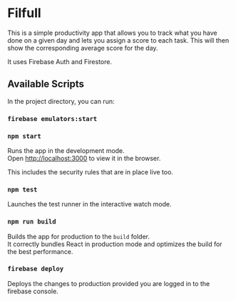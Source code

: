 # Filfull

This is a simple productivity app that allows you to track what you have done on a given day and lets you assign a score to each task. This will then show the corresponding average score for the day.

It uses Firebase Auth and Firestore.

## Available Scripts

In the project directory, you can run:

### `firebase emulators:start`

### `npm start`

Runs the app in the development mode.\
Open [http://localhost:3000](http://localhost:3000) to view it in the browser.

This includes the security rules that are in place live too.

### `npm test`

Launches the test runner in the interactive watch mode.

### `npm run build`

Builds the app for production to the `build` folder.\
It correctly bundles React in production mode and optimizes the build for the best performance.

### `firebase deploy`

Deploys the changes to production provided you are logged in to the firebase console.

